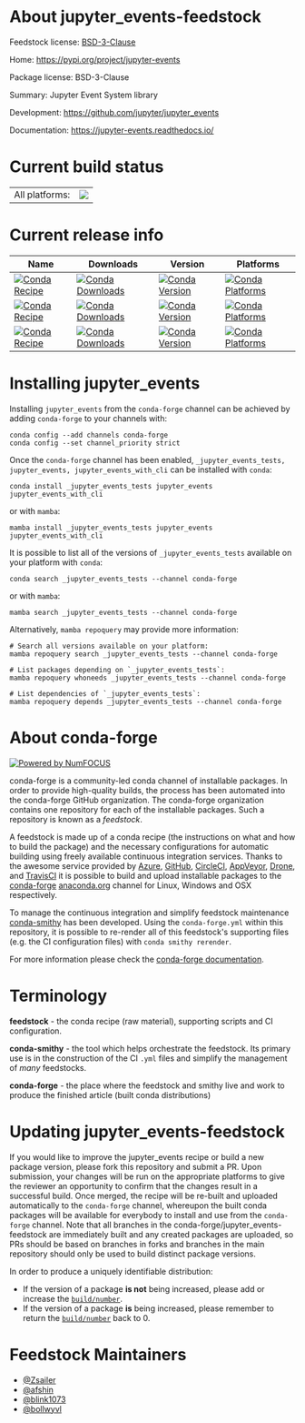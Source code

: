 About jupyter_events-feedstock
==============================

Feedstock license: [BSD-3-Clause](https://github.com/conda-forge/jupyter_events-feedstock/blob/main/LICENSE.txt)

Home: https://pypi.org/project/jupyter-events

Package license: BSD-3-Clause

Summary: Jupyter Event System library

Development: https://github.com/jupyter/jupyter_events

Documentation: https://jupyter-events.readthedocs.io/

Current build status
====================


<table><tr><td>All platforms:</td>
    <td>
      <a href="https://dev.azure.com/conda-forge/feedstock-builds/_build/latest?definitionId=16350&branchName=main">
        <img src="https://dev.azure.com/conda-forge/feedstock-builds/_apis/build/status/jupyter_events-feedstock?branchName=main">
      </a>
    </td>
  </tr>
</table>

Current release info
====================

| Name | Downloads | Version | Platforms |
| --- | --- | --- | --- |
| [![Conda Recipe](https://img.shields.io/badge/recipe-_jupyter_events_tests-green.svg)](https://anaconda.org/conda-forge/_jupyter_events_tests) | [![Conda Downloads](https://img.shields.io/conda/dn/conda-forge/_jupyter_events_tests.svg)](https://anaconda.org/conda-forge/_jupyter_events_tests) | [![Conda Version](https://img.shields.io/conda/vn/conda-forge/_jupyter_events_tests.svg)](https://anaconda.org/conda-forge/_jupyter_events_tests) | [![Conda Platforms](https://img.shields.io/conda/pn/conda-forge/_jupyter_events_tests.svg)](https://anaconda.org/conda-forge/_jupyter_events_tests) |
| [![Conda Recipe](https://img.shields.io/badge/recipe-jupyter_events-green.svg)](https://anaconda.org/conda-forge/jupyter_events) | [![Conda Downloads](https://img.shields.io/conda/dn/conda-forge/jupyter_events.svg)](https://anaconda.org/conda-forge/jupyter_events) | [![Conda Version](https://img.shields.io/conda/vn/conda-forge/jupyter_events.svg)](https://anaconda.org/conda-forge/jupyter_events) | [![Conda Platforms](https://img.shields.io/conda/pn/conda-forge/jupyter_events.svg)](https://anaconda.org/conda-forge/jupyter_events) |
| [![Conda Recipe](https://img.shields.io/badge/recipe-jupyter_events_with_cli-green.svg)](https://anaconda.org/conda-forge/jupyter_events_with_cli) | [![Conda Downloads](https://img.shields.io/conda/dn/conda-forge/jupyter_events_with_cli.svg)](https://anaconda.org/conda-forge/jupyter_events_with_cli) | [![Conda Version](https://img.shields.io/conda/vn/conda-forge/jupyter_events_with_cli.svg)](https://anaconda.org/conda-forge/jupyter_events_with_cli) | [![Conda Platforms](https://img.shields.io/conda/pn/conda-forge/jupyter_events_with_cli.svg)](https://anaconda.org/conda-forge/jupyter_events_with_cli) |

Installing jupyter_events
=========================

Installing `jupyter_events` from the `conda-forge` channel can be achieved by adding `conda-forge` to your channels with:

```
conda config --add channels conda-forge
conda config --set channel_priority strict
```

Once the `conda-forge` channel has been enabled, `_jupyter_events_tests, jupyter_events, jupyter_events_with_cli` can be installed with `conda`:

```
conda install _jupyter_events_tests jupyter_events jupyter_events_with_cli
```

or with `mamba`:

```
mamba install _jupyter_events_tests jupyter_events jupyter_events_with_cli
```

It is possible to list all of the versions of `_jupyter_events_tests` available on your platform with `conda`:

```
conda search _jupyter_events_tests --channel conda-forge
```

or with `mamba`:

```
mamba search _jupyter_events_tests --channel conda-forge
```

Alternatively, `mamba repoquery` may provide more information:

```
# Search all versions available on your platform:
mamba repoquery search _jupyter_events_tests --channel conda-forge

# List packages depending on `_jupyter_events_tests`:
mamba repoquery whoneeds _jupyter_events_tests --channel conda-forge

# List dependencies of `_jupyter_events_tests`:
mamba repoquery depends _jupyter_events_tests --channel conda-forge
```


About conda-forge
=================

[![Powered by
NumFOCUS](https://img.shields.io/badge/powered%20by-NumFOCUS-orange.svg?style=flat&colorA=E1523D&colorB=007D8A)](https://numfocus.org)

conda-forge is a community-led conda channel of installable packages.
In order to provide high-quality builds, the process has been automated into the
conda-forge GitHub organization. The conda-forge organization contains one repository
for each of the installable packages. Such a repository is known as a *feedstock*.

A feedstock is made up of a conda recipe (the instructions on what and how to build
the package) and the necessary configurations for automatic building using freely
available continuous integration services. Thanks to the awesome service provided by
[Azure](https://azure.microsoft.com/en-us/services/devops/), [GitHub](https://github.com/),
[CircleCI](https://circleci.com/), [AppVeyor](https://www.appveyor.com/),
[Drone](https://cloud.drone.io/welcome), and [TravisCI](https://travis-ci.com/)
it is possible to build and upload installable packages to the
[conda-forge](https://anaconda.org/conda-forge) [anaconda.org](https://anaconda.org/)
channel for Linux, Windows and OSX respectively.

To manage the continuous integration and simplify feedstock maintenance
[conda-smithy](https://github.com/conda-forge/conda-smithy) has been developed.
Using the ``conda-forge.yml`` within this repository, it is possible to re-render all of
this feedstock's supporting files (e.g. the CI configuration files) with ``conda smithy rerender``.

For more information please check the [conda-forge documentation](https://conda-forge.org/docs/).

Terminology
===========

**feedstock** - the conda recipe (raw material), supporting scripts and CI configuration.

**conda-smithy** - the tool which helps orchestrate the feedstock.
                   Its primary use is in the construction of the CI ``.yml`` files
                   and simplify the management of *many* feedstocks.

**conda-forge** - the place where the feedstock and smithy live and work to
                  produce the finished article (built conda distributions)


Updating jupyter_events-feedstock
=================================

If you would like to improve the jupyter_events recipe or build a new
package version, please fork this repository and submit a PR. Upon submission,
your changes will be run on the appropriate platforms to give the reviewer an
opportunity to confirm that the changes result in a successful build. Once
merged, the recipe will be re-built and uploaded automatically to the
`conda-forge` channel, whereupon the built conda packages will be available for
everybody to install and use from the `conda-forge` channel.
Note that all branches in the conda-forge/jupyter_events-feedstock are
immediately built and any created packages are uploaded, so PRs should be based
on branches in forks and branches in the main repository should only be used to
build distinct package versions.

In order to produce a uniquely identifiable distribution:
 * If the version of a package **is not** being increased, please add or increase
   the [``build/number``](https://docs.conda.io/projects/conda-build/en/latest/resources/define-metadata.html#build-number-and-string).
 * If the version of a package **is** being increased, please remember to return
   the [``build/number``](https://docs.conda.io/projects/conda-build/en/latest/resources/define-metadata.html#build-number-and-string)
   back to 0.

Feedstock Maintainers
=====================

* [@Zsailer](https://github.com/Zsailer/)
* [@afshin](https://github.com/afshin/)
* [@blink1073](https://github.com/blink1073/)
* [@bollwyvl](https://github.com/bollwyvl/)

